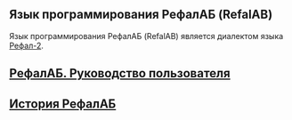 
Язык программирования РефалАБ (RefalAB)
------------------------------------------------

Язык программирования РефалАБ (RefalAB) является
диалектом языка [Рефал-2](http://www.refal.net/~belous/refal2-r.htm).

## [РефалАБ. Руководство пользователя](https://github.com/Aleksandr3Bocharov/RefalAB/blob/main/doc/R_0.md)

## [История РефалАБ]()

